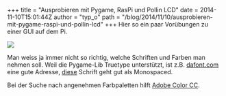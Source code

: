 +++
title = "Ausprobieren mit Pygame, RasPi und Pollin LCD"
date = 2014-11-10T15:01:44Z
author = "typ_o"
path = "/blog/2014/11/10/ausprobieren-mit-pygame-raspi-und-pollin-lcd"
+++
Hier so ein paar Vorübungen zu einer GUI auf dem Pi.

[![](https://flipdot.org/blog/uploads/pygame_mockup.serendipityThumb.jpg)](https://flipdot.org/blog/uploads/pygame_mockup.jpg)

Man weiss ja immer nicht so richtig, welche Schriften und Farben man
nehmen soll. Weil die Pygame-Lib Truetype unterstützt, ist z.B.
[dafont.com](http://www.dafont.com/) eine gute Adresse,
[diese](http://www.dafont.com/white-rabbit.font) Schrift geht gut als
Monospaced.

Bei der Suche nach angenehmen Farbpaletten hilft [Adobe Color
CC](https://color.adobe.com/de/explore/most-popular/?time=all).
